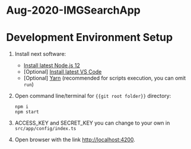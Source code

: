 # Aug-2020-IMGSearchApp

# Development Environment Setup

1. Install next software:

    - [Install latest Node.js 12](https://nodejs.org/en/)
    - [Optional] [Install latest VS Code](https://code.visualstudio.com/)
    - [Optional] [Yarn](https://classic.yarnpkg.com/en/docs/install#windows-stable) (recommended for scripts execution, you can omit `run`)

2. Open command line/terminal for `{{git root folder}}` directory:

    ```
    npm i
    npm start
    ```
3. ACCESS_KEY and SECRET_KEY you can change to your own in `src/app/config/index.ts`

4. Open browser with the link [http://localhost:4200](http://localhost:4200).

